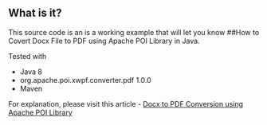 ## What is it?
This source code is an is a working example that will let you know ##How to Covert Docx File to PDF using Apache POI Library in Java. 
 
Tested with

* Java 8
* org.apache.poi.xwpf.converter.pdf 1.0.0
* Maven

For explanation, please visit this article - [Docx to PDF Conversion using Apache POI Library](https://rdtschools.com/covert-docx-file-pdf-using-apache-poi-library-java/)